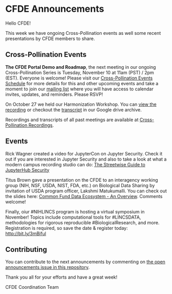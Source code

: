 # CFDE Announcements

Hello CFDE!

This week we have ongoing Cross-Pollination events as well some recent presentations by CFDE members to share.

## Cross-Pollination Events

**The CFDE Portal Demo and Roadmap**, the next meeting in our ongoing Cross-Pollination Series is Tuesday, November 10 at 11am (PST) / 2pm (EST). Everyone is welcome! Please visit our [Cross-Pollination Events Schedule](https://docs.google.com/spreadsheets/d/1hQAeOLkivUZZnwZ_KxfGw3neezMaWbrPk9nnFiKfQGA/edit#gid=1089477257) for more details for this and other upcoming events and take a moment to join our [mailing list](https://crosspollinationevents.groups.io/g/main) where you will have access to calendar invites, updates, and reminders. Please RSVP!

On October 27 we held our Harmonization Workshop. You can [view the recording](https://drive.google.com/file/d/1x5geSLbAVGDEV7-4HNd40ShHg_zkaH91/view) or checkout the [transcript](https://drive.google.com/file/d/1xSp27dEotZiQqaADuvdYQPpdigVlqlHa/view?usp=sharing) in our Google drive archive.

Recordings and transcripts of all past meetings are available at [Cross-Pollination Recordings](https://drive.google.com/drive/folders/1_gGAUBzA5uigfwnK2S3plC309Ddt9HYT?usp=sharing).

## Events

Rick Wagner created a video for JupyterCon on Jupyter Security. Check it out if you are interested in Jupyter Security and also to take a look at what a modern campus recording studio can do: [The Streetwise Guide to JupyterHub Security](https://www.youtube.com/watch?v=CLnL5Vyh3Mc&amp;t=4s)

Titus Brown gave a presentation on the CFDE to an interagency working group (NIH, NSF, USDA, NIST, FDA, etc.) on Biological Data Sharing by invitation of USDA program officer, Lakshmi Matukumalli. You can check out the slides here: [Common Fund Data Ecosystem - An Overview](https://osf.io/uwdvt/). Comments welcome!

Finally, oiur #NIHLINCS program is hosting a virtual symposium in November! Topics include computational tools for #LINCSDATA, methodologies for rigorous reproducible #BiologicalResearch, and more. Registration is required, so save the date & register today: http://bit.ly/3mBiful

## Contributing

You can contribute to the next announcements by commenting on [the open announcements issue in this repository](https://github.com/nih-cfde/announcements/issues?utf8=%E2%9C%93&q=is%3Aissue+is%3Aopen+Announcements).

Thank you all for your efforts and have a great week!

CFDE Coordination Team
